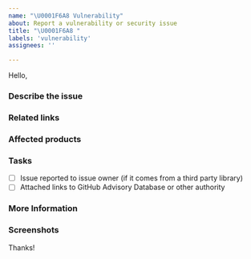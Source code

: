 ```yaml
---
name: "\U0001F6A8 Vulnerability"
about: Report a vulnerability or security issue
title: "\U0001F6A8 "
labels: 'vulnerability'
assignees: ''

---
```

Hello,

### Describe the issue
<!-- A clear and concise description of what the bug is. -->

### Related links
<!-- A list of links to related resoures (e.g. GitHub Advisory Database https://github.com/advisories ). -->

<!-- Example: 
1. [Some Security Vulnerability](https://github.com/advisories)
-->

### Affected products
<!-- A list of affected products and versions. -->

<!-- Example:
- AutoFixture.AutoMoq v4.10.0
-->

### Tasks

- [ ] Issue reported to issue owner (if it comes from a third party library)
- [ ] Attached links to GitHub Advisory Database or other authority

### More Information
<!-- Add any other context about the problem here. -->

### Screenshots
<!-- If applicable, add screenshots to help explain your problem. -->

Thanks!
